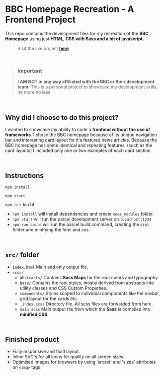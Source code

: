 # BBC Homepage Recreation - A Frontend Project

This repo contains the development files for my recreation of the **BBC Homepage** using just **HTML, CSS with Sass and a bit of javascript**.

> Visit the live project <a href="https://vigilant-babbage-cfa8b1.netlify.app" target="blank">**here**</a>

<br>

> ### Important
>
> **I AM NOT in any way affiliated with the BBC or their development team.** This is a personal project to showcase my development skills, no more no less.

<br>

## Why did I choose to do this project?

I wanted to showcase my ability to code a **frontend without the use of frameworks**. I chose the BBC homepage because of its unique navigation
bar and interesting card layout for it's featured news articles. Because the BBC homepage has some identical and repeating features, (such as the card layouts) I included only one or two examples of each card section.

<br>

## Instructions

```
npm install

npm start

npm run build
```

- `npm install` will install dependencies and create `node_modules` folder.
- `npm start` will run the parcel development server on `localhost:1234`
- `npm run build` will run the parcel build command, creating the `dist` folder and minifying the html and css.

<br>

## `src/` folder

- `index.html` Main and only output file.
- `scss/`
  - `abstracts/` Contains **Sass Maps** for the root colors and typography.
  - `base/` Contains the root styles, mostly derived from abstracts into utility classes and CSS Custom Properties.
  - `components/` Styles scoped to individual components like the navbar, grid layout for the cards etc.
  - `_index.scss` Directory file. All scss files are forwarded from here.
  - `main.scss` Main output file from which the **Sass** is compiled into **minified CSS**.

<br>

## Finished product

- Fully responsive and fluid layout.
- Inline SVG's for all icons for quality on all screen sizes.
- Optimised images for browsers by using 'srcset' and 'sizes' attributes on `<img>` tags.
